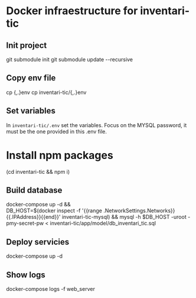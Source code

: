 # Docker infraestructure for inventari-tic
## Init project
git submodule init
git submodule update --recursive

## Copy env file
cp {,.}env
cp inventari-tic/{,.}env
## Set variables
In `inventari-tic/.env` set the variables. Focus on the MYSQL password, it must be the one provided in this .env file.

# Install npm packages
(cd inventari-tic && npm i)
## Build database
docker-compose up -d && \
DB_HOST=$(docker inspect -f '{{range .NetworkSettings.Networks}}{{.IPAddress}}{{end}}' inventari-tic-mysql) &&
mysql -h $DB_HOST -uroot -pmy-secret-pw < inventari-tic/app/model/db_inventari_tic.sql

## Deploy servicies
docker-compose up -d

## Show logs
docker-compose logs -f web_server
